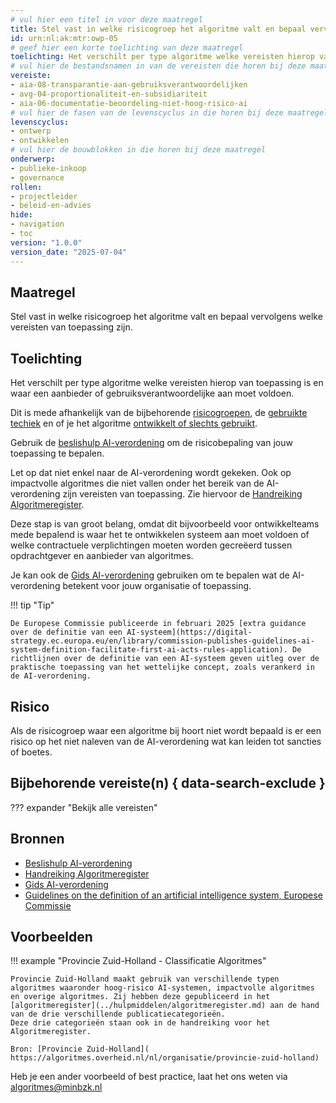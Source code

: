 ```yaml
---
# vul hier een titel in voor deze maatregel
title: Stel vast in welke risicogroep het algoritme valt en bepaal vervolgens welke vereisten van toepassing zijn.
id: urn:nl:ak:mtr:owp-05
# geef hier een korte toelichting van deze maatregel
toelichting: Het verschilt per type algoritme welke vereisten hierop van toepassing zijn en waar een aanbieder of gebruiksverantwoordelijke aan moet voldoen. Dit is mede afhankelijk van de bijbehorende risicoclassificatie.
# vul hier de bestandsnamen in van de vereisten die horen bij deze maatregel
vereiste:
- aia-08-transparantie-aan-gebruiksverantwoordelijken
- avg-04-proportionaliteit-en-subsidiariteit
- aia-06-documentatie-beoordeling-niet-hoog-risico-ai
# vul hier de fasen van de levenscyclus in die horen bij deze maatregel
levenscyclus:
- ontwerp
- ontwikkelen
# vul hier de bouwblokken in die horen bij deze maatregel
onderwerp:
- publieke-inkoop
- governance
rollen:
- projectleider
- beleid-en-advies
hide:
- navigation
- toc
version: "1.0.0"
version_date: "2025-07-04"
---
```


<!-- Let op! onderstaande regel met 'tags' niet weghalen! Deze maakt automatisch de knopjes op basis van de metadata  -->
<!-- tags -->

## Maatregel
<!-- Vul hier een omschrijving in van wat deze maatregel inhoudt. -->
Stel vast in welke risicogroep het algoritme valt en bepaal vervolgens welke vereisten van toepassing zijn.

## Toelichting
<!-- Geef hier een toelichting van deze maatregel -->
Het verschilt per type algoritme welke vereisten hierop van toepassing is en waar een aanbieder of gebruiksverantwoordelijke aan moet voldoen.

Dit is mede afhankelijk van de bijbehorende [risicogroepen](../../ai-verordening/ai-verordening-in-het-kort.md#risicogroepen), de [gebruikte techiek](2-owp-04-gebruikte-techniek.md) en of je het algoritme [ontwikkelt of slechts gebruikt](../../ai-verordening/ai-verordening-in-het-kort.md#rollen-uit-de-ai-verordening).

Gebruik de <a href="#" onclick="showModal(event, 'beslishulp AI-verordening', {redirectUrl: 'voldoen-aan-wetten-en-regels/vereisten/'});">beslishulp AI-verordening</a> om de risicobepaling van jouw toepassing te bepalen.

Let op dat niet enkel naar de AI-verordening wordt gekeken. Ook op impactvolle algoritmes die niet vallen onder het bereik van de AI-verordening zijn vereisten van toepassing. Zie hiervoor de [Handreiking Algoritmeregister](https://www.digitaleoverheid.nl/document/handreiking-algoritmeregister/).

Deze stap is van groot belang, omdat dit bijvoorbeeld voor ontwikkelteams mede bepalend is waar het te ontwikkelen systeem aan moet voldoen of welke contractuele verplichtingen moeten worden gecreëerd tussen opdrachtgever en aanbieder van algoritmes.

Je kan ook de [Gids AI-verordening](https://www.rijksoverheid.nl/documenten/brochures/2024/10/16/gids-ai-verordening) gebruiken om te bepalen wat de AI-verordening betekent voor jouw organisatie of toepassing.

!!! tip "Tip"

    De Europese Commissie publiceerde in februari 2025 [extra guidance over de definitie van een AI-systeem](https://digital-strategy.ec.europa.eu/en/library/commission-publishes-guidelines-ai-system-definition-facilitate-first-ai-acts-rules-application). De richtlijnen over de definitie van een AI-systeem geven uitleg over de praktische toepassing van het wettelijke concept, zoals verankerd in de AI-verordening.


## Risico
Als de risicogroep waar een algoritme bij hoort niet wordt bepaald is er een risico op het niet naleven van de AI-verordening wat kan leiden tot sancties of boetes.

## Bijbehorende vereiste(n) { data-search-exclude }
<!-- Hier volgt een lijst met vereisten op basis van de in de metadata ingevulde vereiste -->

<!-- Let op! onderstaande regel met 'list_vereisten_on_maatregelen_page' niet weghalen! Deze maakt automatisch een lijst van bijbehorende verseisten op basis van de metadata  -->
??? expander "Bekijk alle vereisten"
    <!-- list_vereisten_on_maatregelen_page -->

## Bronnen
<!-- Vul hier de relevante bronnen in voor deze maatregel -->
-  [<a href="#" onclick="showModal(event, 'beslishulp AI-verordening', {redirectUrl: 'voldoen-aan-wetten-en-regels/vereisten/'});">Beslishulp AI-verordening</a>](../vereisten/index.md)
- [Handreiking Algoritmeregister](https://www.digitaleoverheid.nl/document/handreiking-algoritmeregister/)
- [Gids AI-verordening](https://www.rijksoverheid.nl/documenten/brochures/2024/10/16/gids-ai-verordening)
- [Guidelines on the definition of an artificial intelligence system, Europese Commissie](https://digital-strategy.ec.europa.eu/en/library/commission-publishes-guidelines-ai-system-definition-facilitate-first-ai-acts-rules-application)

## Voorbeelden
<!-- Voeg hier een voorbeeld toe, door er bijvoorbeeld naar te verwijzen -->

!!! example "Provincie Zuid-Holland - Classificatie Algoritmes"

	Provincie Zuid-Holland maakt gebruik van verschillende typen algoritmes waaronder hoog-risico AI-systemen, impactvolle algoritmes en overige algoritmes. Zij hebben deze gepubliceerd in het [algoritmeregister](../hulpmiddelen/algoritmeregister.md) aan de hand van de drie verschillende publicatiecategorieën.
	Deze drie categorieën staan ook in de handreiking voor het Algoritmeregister.

	Bron: [Provincie Zuid-Holland]( https://algoritmes.overheid.nl/nl/organisatie/provincie-zuid-holland)

Heb je een ander voorbeeld of best practice, laat het ons weten via [algoritmes@minbzk.nl](mailto:algoritmes@minbzk.nl)  
